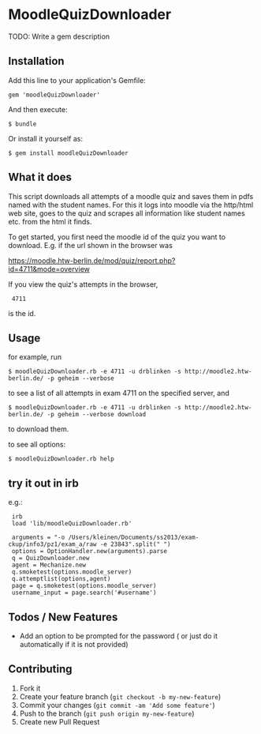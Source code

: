 # MoodleQuizDownloader

TODO: Write a gem description

## Installation

Add this line to your application's Gemfile:

    gem 'moodleQuizDownloader'

And then execute:

    $ bundle

Or install it yourself as:

    $ gem install moodleQuizDownloader

## What it does

This script downloads all attempts of a moodle quiz and saves them in pdfs named with the student names.
For this it logs into moodle via the http/html web site, goes to the quiz and scrapes all information like student names etc. from the html it finds.

To get started, you first need the moodle id of the quiz you want to download. E.g. if the url shown in the browser was

https://moodle.htw-berlin.de/mod/quiz/report.php?id=4711&mode=overview

If you view the quiz's attempts in the browser,

     4711

is the id.

## Usage

for example, run

    $ moodleQuizDownloader.rb -e 4711 -u drblinken -s http://moodle2.htw-berlin.de/ -p geheim --verbose

to see a list of all attempts in exam 4711 on the specified server,
and

    $ moodleQuizDownloader.rb -e 4711 -u drblinken -s http://moodle2.htw-berlin.de/ -p geheim --verbose download

to download them.

to see all options:

    $ moodleQuizDownloader.rb help

## try it out in irb

e.g.:

     irb
     load 'lib/moodleQuizDownloader.rb'

     arguments = "-o /Users/kleinen/Documents/ss2013/exam-     ckup/info3/pz1/exam_a/raw -e 23843".split(" ")
     options = OptionHandler.new(arguments).parse
     q = QuizDownloader.new
     agent = Mechanize.new
     q.smoketest(options.moodle_server)
     q.attemptlist(options,agent)
     page = q.smoketest(options.moodle_server)
     username_input = page.search('#username')

## Todos / New Features

* Add an option to be prompted for the password ( or just do it automatically if it is not provided)

## Contributing

1. Fork it
2. Create your feature branch (`git checkout -b my-new-feature`)
3. Commit your changes (`git commit -am 'Add some feature'`)
4. Push to the branch (`git push origin my-new-feature`)
5. Create new Pull Request
